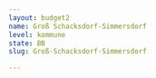 ```yaml
---
layout: budget2
name: Groß Schacksdorf-Simmersdorf
level: kommune
state: BB
slug: Groß-Schacksdorf-Simmersdorf

---
```



